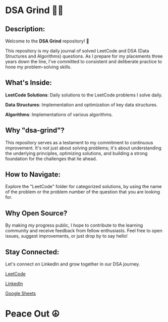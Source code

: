 # DSA Grind 🚀🤙
## Description:
Welcome to the **DSA Grind** repository! 🚀

This repository is my daily journal of solved LeetCode and DSA (Data Structures and Algorithms) questions. As I prepare for my placements three years down the line, I've committed to consistent and deliberate practice to hone my problem-solving skills.

## What's Inside:

**LeetCode Solutions**: Daily solutions to the LeetCode problems I solve daily.

**Data Structures**: Implementation and optimization of key data structures.

**Algorithms**: Implementations of various algorithms.

## Why "dsa-grind"?
This repository serves as a testament to my commitment to continuous improvement. It's not just about solving problems; it's about understanding the underlying principles, optimizing solutions, and building a strong foundation for the challenges that lie ahead.

## How to Navigate:
Explore the "LeetCode" folder for categorized solutions, by using the name of the problem or the problem number of the question that you are looking for.

## Why Open Source?
By making my progress public, I hope to contribute to the learning community and receive feedback from fellow enthusiasts. Feel free to open issues, suggest improvements, or just drop by to say hello!

## Stay Connected:
Let's connect on LinkedIn and grow together in our DSA journey.

[LeetCode](https://leetcode.com/abhinav24shukla08/)

[LinkedIn](https://www.linkedin.com/in/abhinavshu/)

[Google Sheets](https://docs.google.com/spreadsheets/d/14Bx9OZGgr9qiGw1saogHev7usK2lgoiED4-4fSMgJ9I/edit?usp=sharing)

# Peace Out ☮️

